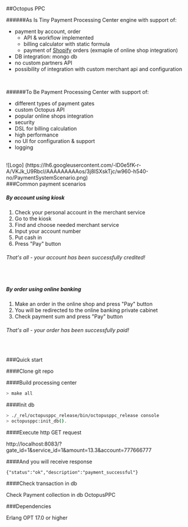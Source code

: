##Octopus PPC

######As Is
Tiny Payment Processing Center engine with support of:
- payment by account, order
  - API & workflow implemented
  - billing calculator with static formula
  - payment of [Shopify](http://docs.shopify.com/) orders (exmaple of online shop integration)
- DB integration: mongo db
- no custom partners API
- possibility of integration with custom merchant api and configuration

<br/>

######To Be
Payment Processing Center with support of:
- different types of payment gates
- custom Octopus API
- popular online shops integration
- security
- DSL for billing calculation
- high performance
- no UI for configuration & support
- logging

<br/>
![Logo] (https://lh6.googleusercontent.com/-lD0e5fK-r-A/VKJk_U9RbcI/AAAAAAAAAos/3j8ISXskTjc/w960-h540-no/PaymentSystemScenario.png)


<br/>
###Common payment scenarios

##### By account using kiosk
1. Check your personal account in the merchant service
2. Go to the kiosk
3. Find and choose needed merchant service
4. Input your account number
5. Put cash in
6. Press "Pay" button

###### That's all - your account has been successfully credited!  
<br/>

##### By order using online banking
1. Make an order in the online shop and press "Pay" button
2. You will be redirected to the online banking private cabinet
3. Check payment sum and press "Pay" button

###### That's all - your order has been successfully paid!
<br/>

###Quick start

####Clone git repo

####Build processing center 

```sh
> make all
```

####Init db

```sh
> ./_rel/octopusppc_release/bin/octopusppc_release console
> octopusppc:init_db().
```

####Execute http GET request

http://localhost:8083/?gate_id=1&service_id=1&amount=13.3&account=777666777

####And you will receive response

```
{"status":"ok","description":"payment_successful"}
```

####Check transaction in db

Check Payment collection in db OctopusPPC 
<br/>


###Dependencies

Erlang OPT 17.0 or higher
